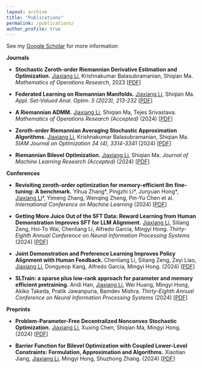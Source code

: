 ```yaml
---
layout: archive
title: "Publications"
permalink: /publications/
author_profile: true
---
```


See my [Google Scholar](https://scholar.google.com/citations?user=h5OWvc0AAAAJ&hl=en) for more information

**Journals**

- **Stochastic Zeroth-order Riemannian Derivative Estimation and Optimization.** <ins>Jiaxiang Li</ins>, Krishnakumar Balasubramanian, Shiqian Ma. *Mathematics of Operations Research*, 2023 \[[PDF](https://arxiv.org/pdf/2003.11238.pdf)\]

- **Federated Learning on Riemannian Manifolds.** <ins>Jiaxiang Li</ins>, Shiqian Ma. *Appl. Set-Valued Anal. Optim. 5 (2023), 213-232* \[[PDF](https://arxiv.org/pdf/2206.05668.pdf)\]

- **A Riemannian ADMM.** <ins>Jiaxiang Li</ins>, Shiqian Ma, Tejes Srivastava. *Mathematics of Operations Research (Accepted)* (2024) \[[PDF](https://arxiv.org/pdf/2211.02163.pdf)\]

- **Zeroth-order Riemannian Averaging Stochastic Approximation Algorithms.** <ins>Jiaxiang Li</ins>, Krishnakumar Balasubramanian, Shiqian Ma. *SIAM Journal on Optimization 34 (4), 3314-3341* (2024) \[[PDF](https://arxiv.org/pdf/2309.14506.pdf)\]

- **Riemannian Bilevel Optimization.** <ins>Jiaxiang Li</ins>, Shiqian Ma. *Journal of Machine Learning Research (Accepted)* (2024) \[[PDF](https://arxiv.org/pdf/2402.02019.pdf)\]

**Conferences**

- **Revisiting zeroth-order optimization for memory-efficient llm fine-tuning: A benchmark.** Yihua Zhang\*, Pingzhi Li\*, Junyuan Hong\*, <ins>Jiaxiang Li</ins>\*, Yimeng Zhang, Wenqing Zheng, Pin-Yu Chen et al. *International Conference on Machine Learning* (2024) \[[PDF](https://arxiv.org/pdf/2402.11592)\]

- **Getting More Juice Out of the SFT Data: Reward Learning from Human Demonstration Improves SFT for LLM Alignment.** <ins>Jiaxiang Li</ins>, Siliang Zeng, Hoi-To Wai, Chenliang Li, Alfredo Garcia, Mingyi Hong. *Thirty-Eighth Annual Conference on Neural Information Processing Systems* (2024) \[[PDF](https://arxiv.org/pdf/2405.17888)\]

- **Joint Demonstration and Preference Learning Improves Policy Alignment with Human Feedback.** Chenliang Li, Siliang Zeng, Zeyi Liao, <ins>Jiaxiang Li</ins>, Dongyeop Kang, Alfredo Garcia, Mingyi Hong. (2024) \[[PDF](https://arxiv.org/pdf/2406.06874)\]

- **SLTrain: a sparse plus low-rank approach for parameter and memory efficient pretraining.** Andi Han, <ins>Jiaxiang Li</ins>, Wei Huang, Mingyi Hong, Akiko Takeda, Pratik Jawanpuria, Bamdev Mishra. *Thirty-Eighth Annual Conference on Neural Information Processing Systems* (2024) \[[PDF](https://arxiv.org/pdf/2406.02214)\]

**Preprints**

- **Problem-Parameter-Free Decentralized Nonconvex Stochastic Optimization.** <ins>Jiaxiang Li</ins>, Xuxing Chen, Shiqian Ma, Mingyi Hong. (2024) \[[PDF](https://arxiv.org/pdf/2402.08821)\]

- **Barrier Function for Bilevel Optimization with Coupled Lower-Level Constraints: Formulation, Approximation and Algorithms.** Xiaotian Jiang, <ins>Jiaxiang Li</ins>, Mingyi Hong, Shuzhong Zhang. (2024) \[[PDF](https://arxiv.org/pdf/2410.10670)\]

